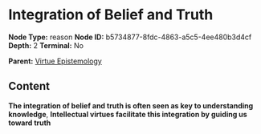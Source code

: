# Integration of Belief and Truth

**Node Type:** reason
**Node ID:** b5734877-8fdc-4863-a5c5-4ee480b3d4cf
**Depth:** 2
**Terminal:** No

**Parent:** [Virtue Epistemology](virtue-epistemology.md)

## Content

**The integration of belief and truth is often seen as key to understanding knowledge**, **Intellectual virtues facilitate this integration by guiding us toward truth**
